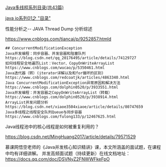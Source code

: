 [Java多线程系列目录(共43篇)](https://www.cnblogs.com/skywang12345/p/java_threads_category.html)

[java io系列01之 "目录"](https://www.cnblogs.com/skywang12345/p/io_01.html)



性能分析之-- JAVA Thread Dump 分析综述

https://www.cnblogs.com/tiancai/p/9252857.htmld

```
## ConcurrentModificationException
Java并发编程：同步容器、并发容器和阻塞队列
https://blog.csdn.net/qq_20176495/article/details/74129727
如何线程安全地遍历List：Vector、CopyOnWriteArrayList
https://www.cnblogs.com/wucao/p/5350461.html
Java迭代器（转）(iterator详解以及和for循环的区别)
https://www.cnblogs.com/redcoatjk/articles/4863340.html
Java ConcurrentModificationException异常原因和解决方法
https://www.cnblogs.com/dolphin0520/p/3933551.html
Java并发编程：并发容器之CopyOnWriteArrayList（转载）
https://www.cnblogs.com/dolphin0520/p/3938914.html
ArrayList并发问题分析
https://blog.csdn.net/xiaoe3504xiaoe/article/details/80747659
Java多线程之线程安全队列Queue与同步容器
https://www.cnblogs.com/fulong133/p/12467625.html
```

Java线程池中的核心线程是如何被重复利用的？

https://blog.csdn.net/MingHuang2017/article/details/79571529



慕课网悟空老师的《Java并发核心知识精讲》课，本文所涵盖的面试题，在课程中均有详细讲解。
并发高频面试题（持续更新）在线文档地址：
https://docs.qq.com/doc/DSVNyZ2FNWWFkeFpO  